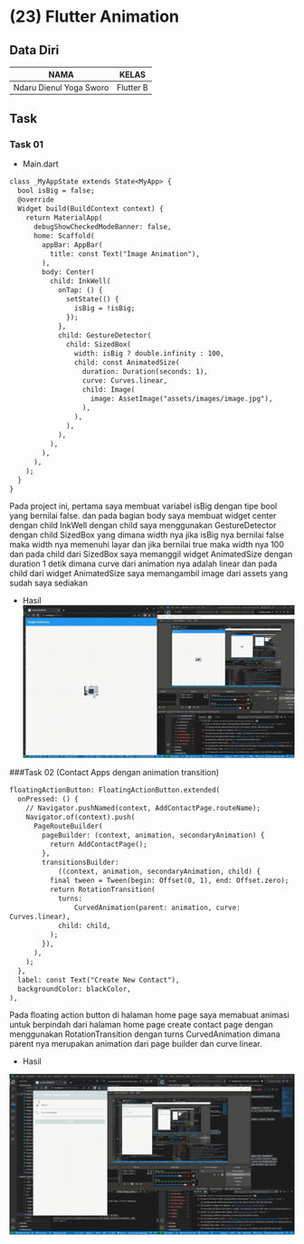 # (23) Flutter Animation

## Data Diri

| NAMA |  KELAS
|--|--|
| Ndaru Dienul Yoga Sworo  |  Flutter B

## Task

### Task 01

- Main.dart

```
class _MyAppState extends State<MyApp> {
  bool isBig = false;
  @override
  Widget build(BuildContext context) {
    return MaterialApp(
      debugShowCheckedModeBanner: false,
      home: Scaffold(
        appBar: AppBar(
          title: const Text("Image Animation"),
        ),
        body: Center(
          child: InkWell(
            onTap: () {
              setState(() {
                isBig = !isBig;
              });
            },
            child: GestureDetector(
              child: SizedBox(
                width: isBig ? double.infinity : 100,
                child: const AnimatedSize(
                  duration: Duration(seconds: 1),
                  curve: Curves.linear,
                  child: Image(
                    image: AssetImage("assets/images/image.jpg"),
                  ),
                ),
              ),
            ),
          ),
        ),
      ),
    );
  }
}
```

Pada project ini, pertama saya membuat variabel isBig dengan tipe bool yang bernilai false. dan pada bagian body saya membuat widget center dengan child InkWell dengan child saya menggunakan GestureDetector dengan child SizedBox yang dimana width nya jika isBig nya bernilai false maka width nya memenuhi layar dan jika bernilai true maka width nya 100 dan pada child dari SizedBox saya memanggil widget AnimatedSize dengan duration 1 detik dimana curve dari animation nya adalah linear dan pada child dari widget AnimatedSize saya memangambil image dari assets yang sudah saya sediakan

- Hasil
  <img src=../screenshots/1.gif>

###Task 02 (Contact Apps dengan animation transition)

```
floatingActionButton: FloatingActionButton.extended(
  onPressed: () {
    // Navigator.pushNamed(context, AddContactPage.routeName);
    Navigator.of(context).push(
      PageRouteBuilder(
        pageBuilder: (context, animation, secondaryAnimation) {
          return AddContactPage();
        },
        transitionsBuilder:
            ((context, animation, secondaryAnimation, child) {
          final tween = Tween(begin: Offset(0, 1), end: Offset.zero);
          return RotationTransition(
            turns:
                CurvedAnimation(parent: animation, curve: Curves.linear),
            child: child,
          );
        }),
      ),
    );
  },
  label: const Text("Create New Contact"),
  backgroundColor: blackColor,
),
```

Pada floating action button di halaman home page saya memabuat animasi untuk berpindah dari halaman home page create contact page dengan menggunakan RotationTransition dengan turns CurvedAnimation dimana parent nya merupakan animation dari page builder dan curve linear.

- Hasil

<img src=../screenshots/2.gif>